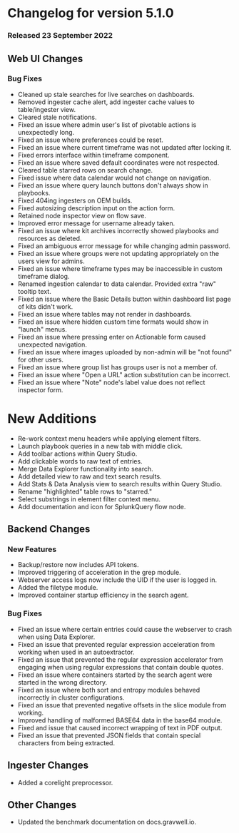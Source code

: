 # Changelog for version 5.1.0

### Released 23 September 2022

## Web UI Changes

### Bug Fixes

* Cleaned up stale searches for live searches on dashboards.
* Removed ingester cache alert, add ingester cache values to table/ingester view.
* Cleared stale notifications.
* Fixed an issue where admin user's list of pivotable actions is unexpectedly long.
* Fixed an issue where preferences could be reset.
* Fixed an issue where current timeframe was not updated after locking it.
* Fixed errors interface within timeframe component.
* Fixed an issue where saved default coordinates were not respected.
* Cleared table starred rows on search change.
* Fixed issue where data calendar would not change on navigation.
* Fixed an issue where query launch buttons don't always show in playbooks.
* Fixed 404ing ingesters on OEM builds.
* Fixed autosizing description input on the action form.
* Retained node inspector view on flow save.
* Improved error message for username already taken.
* Fixed an issue where kit archives incorrectly showed playbooks and resources as deleted.
* Fixed an ambiguous error message for while changing admin password.
* Fixed an issue where groups were not updating appropriately on the users view for admins.
* Fixed an issue where timeframe types may be inaccessible in custom timeframe dialog.
* Renamed ingestion calendar to data calendar. Provided extra "raw" tooltip text.
* Fixed an issue where the Basic Details button within dashboard list page of kits didn't work.
* Fixed an issue where tables may not render in dashboards.
* Fixed an issue where hidden custom time formats would show in "launch" menus.
* Fixed an issue where pressing enter on Actionable form caused unexpected navigation.
* Fixed an issue where images uploaded by non-admin will be "not found" for other users.
* Fixed an issue where group list has groups user is not a member of.
* Fixed an issue where "Open a URL" action substitution can be incorrect.
* Fixed an issue where "Note" node's label value does not reflect inspector form.

# New Additions

* Re-work context menu headers while applying element filters.
* Launch playbook queries in a new tab with middle click.
* Add toolbar actions within Query Studio.
* Add clickable words to raw text of entries.
* Merge Data Explorer functionality into search.
* Add detailed view to raw and text search results.
* Add Stats & Data Analysis view to search results within Query Studio.
* Rename "highlighted" table rows to "starred."
* Select substrings in element filter context menu.
* Add documentation and icon for SplunkQuery flow node.

## Backend Changes

### New Features

* Backup/restore now includes API tokens.
* Improved triggering of acceleration in the grep module.
* Webserver access logs now include the UID if the user is logged in.
* Added the filetype module.
* Improved container startup efficiency in the search agent.

### Bug Fixes

* Fixed an issue where certain entries could cause the webserver to crash when using Data Explorer.
* Fixed an issue that prevented regular expression acceleration from working when used in an autoextractor.
* Fixed an issue that prevented the regular expression accelerator from engaging when using regular expressions that contain double quotes.
* Fixed an issue where containers started by the search agent were started in the wrong directory.
* Fixed an issue where both sort and entropy modules behaved incorrectly in cluster configurations.
* Fixed an issue that prevented negative offsets in the slice module from working.
* Improved handling of malformed BASE64 data in the base64 module.
* Fixed and issue that caused incorrect wrapping of text in PDF output.
* Fixed an issue that prevented JSON fields that contain special characters from being extracted.

## Ingester Changes

* Added a corelight preprocessor.

## Other Changes

* Updated the benchmark documentation on docs.gravwell.io.

